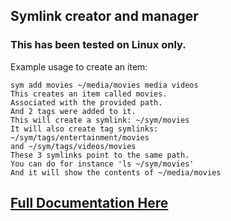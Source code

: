 ## Symlink creator and manager

### This has been tested on Linux only.

Example usage to create an item:
```
sym add movies ~/media/movies media videos
This creates an item called movies.
Associated with the provided path.
And 2 tags were added to it.
This will create a symlink: ~/sym/movies
It will also create tag symlinks:
~/sym/tags/entertainment/movies
and ~/sym/tags/videos/movies
These 3 symlinks point to the same path.
You can do for instance 'ls ~/sym/movies'
And it will show the contents of ~/media/movies
```

## [Full Documentation Here](https://madprops.github.io/sym/)